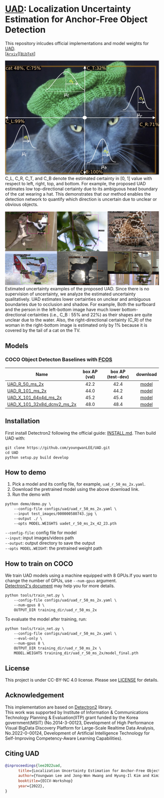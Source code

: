 # [UAD](https://arxiv.org/pdf/2006.15607.pdf): Localization Uncertainty Estimation for Anchor-Free Object Detection

This repository inlcudes official implementations and model weights for [UAD](https://arxiv.org/pdf/2006.15607.pdf).  
[[`Arxiv`](https://arxiv.org/abs/2210.02077)][[`BibTeX`](#CitingUAD)]
 

![UAD Gaussian](assets/gaussian.jpg)  
C_L, C_R, C_T, and C_B denote the estimated certainty in [0, 1] value with respect to left, right, top, and bottom. For example, the proposed UAD
estimates low top-directional certainty due to its ambiguous head boundary of the cat wearing a hat. This demonstrates that our method enables the detection network to quantify which direction is uncertain due to unclear or obvious objects.

![UAD samples](assets/vis.jpg)  
Estimated uncertainty examples of the proposed UAD. Since there is no supervision of uncertainty, we analyze the estimated uncertainty qualitatively. UAD estimates lower certainties on unclear and ambiguous boundaries due to occlusion and shadow. For example, Both the surfboard and the person in the left-bottom image have much lower bottom-directional certainties (i.e., C_B : 55% and 22%) as their shapes are quite unclear due to the water. Also, the right-directional certainty (C_R) of the woman in the right-bottom image is estimated only by 1% because it is covered by the tail of a cat on the TV.


## Models
### COCO Object Detecton Baselines with [FCOS](https://arxiv.org/abs/1904.01355)
Name | box AP (val) | box AP (test-dev) | download
--- |:---:|:---:|:---:
[UAD_R_50_ms_2x](configs/uad/uad_r_50_ms_2x.yaml) | 42.2 | 42.4 | [model](https://www.dropbox.com/scl/fi/jy28akq12z61sj94lie8z/uadet_r_50_ms_2x_42_23.pth?rlkey=j5s80y32z2qad6uoaq59cb2rb&dl=0)
[UAD_R_101_ms_2x](configs/uad/uad_r_101_ms_2x.yaml) | 44.0 | 44.2 | [model](https://www.dropbox.com/scl/fi/pwklc9f76qq3dehl7wxka/uadet_r_101_ms_2x_44_00.pth?rlkey=hohruu798fcz1p76ozrxols2k&dl=0)
[UAD_X_101_64x4d_ms_2x](configs/uad/uad_x_101_64x4d_ms_2x.yaml) | 45.2 | 45.4 | [model](https://www.dropbox.com/scl/fi/gf69r15u2bwfcku0cvnv0/uadet_x_101_64x4d_ms_2x.pth?rlkey=owcth36pf50wkclvh1uwj7fu4&dl=0)
[UAD_X_101_32x8d_dcnv2_ms_2x](configs/uad/uad_x_101_32x8d_dcn_ms_2x.yaml) | 48.0 | 48.4 | [model](https://www.dropbox.com/scl/fi/k436lfv0gvtkeh0qnx8uo/uadet_x_101_32x8d_dcn_ms_2x.pth?rlkey=ogn5r9zneng11c4uob69d4buo&dl=0)




## Installation

First install Detectron2 following the official guide: [INSTALL.md](https://github.com/facebookresearch/detectron2/blob/master/INSTALL.md). Then build UAD with:
```
git clone https://github.com/youngwanLEE/UAD.git
cd UAD
python setup.py build develop
```


## How to demo


1. Pick a model and its config file, for example, `uad_r_50_ms_2x.yaml`.
2. Download the pretrained model using the above download link.
3. Run the demo with

```
python demo/demo.py \
    --config-file configs/uad/uad_r_50_ms_2x.yaml \
    --input test_images/000000580743.jpg \
    --output ./ \
    --opts MODEL.WEIGHTS uadet_r_50_ms_2x_42_23.pth
```  

`--config-file`: config file for model  
`--input`: input images/videos path  
`--output`: output directory to save the output  
`--opts MODEL.WEIGHT`: the pretrained weight path  



## How to train on COCO

We train UAD models using a machine equipped with 8 GPUs.If you want to change the number of GPUs, use `--num-gpus` argument.  
[Detectron2's document](https://detectron2.readthedocs.io/en/latest/tutorials/getting_started.html) may help you for more details.


```
python tools/train_net.py \
    --config-file configs/uad/uad_r_50_ms_2x.yaml \
    --num-gpus 8 \
    OUTPUT_DIR training_dir/uad_r_50_ms_2x
```


To evaluate the model after training, run:

```
python tools/train_net.py \
    --config-file configs/uad/uad_r_50_ms_2x.yaml \
    --eval-only \
    --num-gpus 8 \
    OUTPUT_DIR training_dir/uad_r_50_ms_2x \
    MODEL.WEIGHTS training_dir/uad_r_50_ms_2x/model_final.pth
```


## License
This project is under CC-BY-NC 4.0 license. Please see [LICENSE](LICENSE) for details.


## Acknowledgement
This implementation are based on [Detectron2](https://github.com/facebookresearch/detectron2) library.  
This work was supported by Institute of Information & Communications Technology Planning & Evaluation(IITP) grant funded by the Korea government(MSIT) (No.2014-3-00123, Development of High Performance Visual BigData Discovery Platform for Large-Scale Realtime Data Analysis, No.2022-0-00124, Development of Artificial Intelligence Technology for Self-Improving Competency-Aware Learning Capabilities).

## <a name="CitingUAD"></a>Citing UAD

```BibTeX
@inproceedings{lee2022uad,
      title={Localization Uncertainty Estimation for Anchor-Free Object Detection}, 
      author={Youngwan Lee and Jong-Won Hwang and Hyung-Il Kim and Kimin Yun and Yongjin Kown and Sung Ju Hwang},
      booktitle={ECCV-Workshop}
      year={2022},
}
```